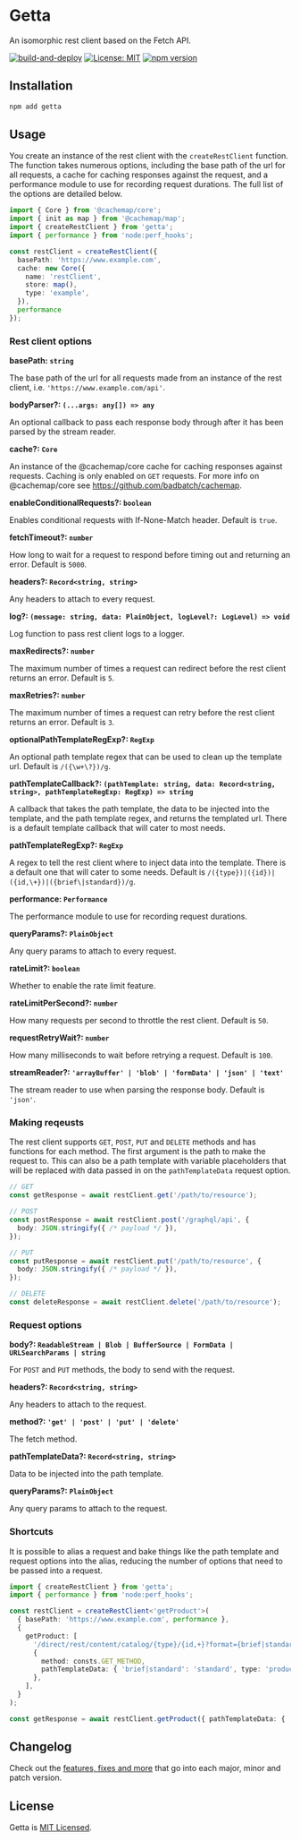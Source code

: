 # Getta

An isomorphic rest client based on the Fetch API.

[![build-and-deploy](https://github.com/badbatch/getta/actions/workflows/build-and-deploy.yml/badge.svg)](https://github.com/badbatch/getta/actions/workflows/build-and-deploy.yml)
[![License: MIT](https://img.shields.io/badge/License-MIT-yellow.svg)](LICENSE)
[![npm version](https://badge.fury.io/js/getta.svg)](https://badge.fury.io/js/getta)

## Installation

```bash
npm add getta
```

## Usage

You create an instance of the rest client with the `createRestClient` function. The function takes numerous options, including the base path of the url for all requests, a cache for caching responses against the request, and a performance module to use for recording request durations. The full list of the options are detailed below.

```typescript
import { Core } from '@cachemap/core';
import { init as map } from '@cachemap/map';
import { createRestClient } from 'getta';
import { performance } from 'node:perf_hooks';

const restClient = createRestClient({
  basePath: 'https://www.example.com',
  cache: new Core({
    name: 'restClient',
    store: map(),
    type: 'example',
  }),
  performance
});
```

### Rest client options

**basePath: `string`**

The base path of the url for all requests made from an instance of the rest client, i.e. `'https://www.example.com/api'`.

**bodyParser?: `(...args: any[]) => any`**

An optional callback to pass each response body through after it has been parsed by the stream reader.

**cache?: `Core`**

An instance of the @cachemap/core cache for caching responses against requests. Caching is only enabled on `GET` requests. For more info on @cachemap/core see <https://github.com/badbatch/cachemap>.

**enableConditionalRequests?: `boolean`**

Enables conditional requests with If-None-Match header. Default is `true`.

**fetchTimeout?: `number`**

How long to wait for a request to respond before timing out and returning an error. Default is `5000`.

**headers?: `Record<string, string>`**

Any headers to attach to every request.

**log?: `(message: string, data: PlainObject, logLevel?: LogLevel) => void`**

Log function to pass rest client logs to a logger.

**maxRedirects?: `number`**

The maximum number of times a request can redirect before the rest client returns an error. Default is `5`.

**maxRetries?: `number`**

The maximum number of times a request can retry before the rest client returns an error. Default is `3`.

**optionalPathTemplateRegExp?: `RegExp`**

An optional path template regex that can be used to clean up the template url. Default is `/({\w+\?})/g`.

**pathTemplateCallback?: `(pathTemplate: string, data: Record<string, string>, pathTemplateRegExp: RegExp) => string`**

A callback that takes the path template, the data to be injected into the template, and the path template regex, and returns the templated url. There is a default template callback that will cater to most needs.

**pathTemplateRegExp?: `RegExp`**

A regex to tell the rest client where to inject data into the template. There is a default one that will cater to some needs. Default is `/({type})|({id})|({id,\+})|({brief\|standard})/g`.

**performance: `Performance`**

The performance module to use for recording request durations.

**queryParams?: `PlainObject`**

Any query params to attach to every request.

**rateLimit?: `boolean`**

Whether to enable the rate limit feature.

**rateLimitPerSecond?: `number`**

How many requests per second to throttle the rest client. Default is `50`.

**requestRetryWait?: `number`**

How many milliseconds to wait before retrying a request. Default is `100`.

**streamReader?: `'arrayBuffer' | 'blob' | 'formData' | 'json' | 'text'`**

The stream reader to use when parsing the response body. Default is `'json'`.

### Making reqeusts

The rest client supports `GET`, `POST`, `PUT` and `DELETE` methods and has functions for each method. The first argument is the path to make the request to. This can also be a path template with variable placeholders that will be replaced with data passed in on the `pathTemplateData` request option.

```typescript
// GET
const getResponse = await restClient.get('/path/to/resource');

// POST
const postResponse = await restClient.post('/graphql/api', {
  body: JSON.stringify({ /* payload */ }),
});

// PUT
const putResponse = await restClient.put('/path/to/resource', {
  body: JSON.stringify({ /* payload */ }),
});

// DELETE
const deleteResponse = await restClient.delete('/path/to/resource');
```

### Request options

**body?: `ReadableStream | Blob | BufferSource | FormData | URLSearchParams | string`**

For `POST` and `PUT` methods, the body to send with the request.

**headers?: `Record<string, string>`**

Any headers to attach to the request.

**method?: `'get' | 'post' | 'put' | 'delete'`**

The fetch method.

**pathTemplateData?: `Record<string, string>`**

Data to be injected into the path template.

**queryParams?: `PlainObject`**

Any query params to attach to the request.

### Shortcuts

It is possible to alias a request and bake things like the path template and request options into the alias, reducing the number of options that need to be passed into a request.

```typescript
import { createRestClient } from 'getta';
import { performance } from 'node:perf_hooks';

const restClient = createRestClient<'getProduct'>(
  { basePath: 'https://www.example.com', performance },
  {
    getProduct: [
      '/direct/rest/content/catalog/{type}/{id,+}?format={brief|standard}'
      {
        method: consts.GET_METHOD,
        pathTemplateData: { 'brief|standard': 'standard', type: 'product' },
      },
    ],
  }
);

const getResponse = await restClient.getProduct({ pathTemplateData: { 'id,+': '136-7317' } });
```

## Changelog

Check out the [features, fixes and more](CHANGELOG.md) that go into each major, minor and patch version.

## License

Getta is [MIT Licensed](LICENSE).
